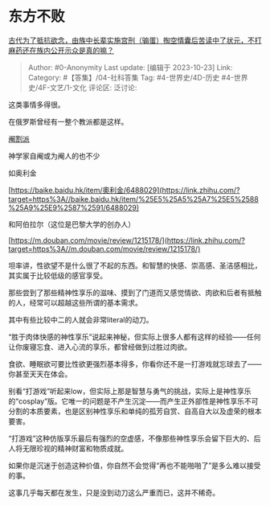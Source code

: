 # 东方不败
[古代为了抵抗欲念，由族中长辈实施宫刑（骟蛋）掏空情囊后苦读中了状元，不打麻药还在族内公开示众是真的嘛？](https://www.zhihu.com/question/624356211/answer/3261483852)

> Author: #0-Anonymity
> Last update: [编辑于 2023-10-23]
> Link:
> Category: #【答集】/04-社科答集 
> Tag: #4-世界史/4D-历史 #4-世界史/4F-文艺/1-文化 
> 评论区:
> 泛讨论:

这类事情多得很。

在俄罗斯曾经有一整个教派都是这样。

[阉割派](https://link.zhihu.com/?target=https%3A//baike.baidu.com/item/%25E9%2598%2589%25E5%2589%25B2%25E6%25B4%25BE/9907979)

神学家自阉或为阉人的也不少

如奥利金

[https://baike.baidu.hk/item/奧利金/6488029](https://link.zhihu.com/?target=https%3A//baike.baidu.hk/item/%25E5%25A5%25A7%25E5%2588%25A9%25E9%2587%2591/6488029)

和阿伯拉尔（这位是巴黎大学的创办人）

[https://m.douban.com/movie/review/1215178/](https://link.zhihu.com/?target=https%3A//m.douban.com/movie/review/1215178/)

坦率讲，性欲望不是什么很了不起的东西。和智慧的快感、崇高感、圣洁感相比，其实属于比较低级的感官享受。

那些尝到了那些精神性享乐的滋味、摸到了门道而又感觉情欲、肉欲和后者有抵触的人，经常可以超越这些所谓的基本需求。

其中有些比较中二的人就会非常literal的动刀。

“胜于肉体快感的神性享乐”说起来神秘，但实际上很多人都有这样的经验——任何让你废寝忘食、进入心流的享乐，都曾经做到过胜过肉欲。

食欲、睡眠欲可要比性欲更强烈基本得多，你看你还不是一打游戏就忘球去了——你甚至天天在体会。

别看“打游戏”听起来low，但实际上那是智慧与勇气的挑战，实际上是神性享乐的“cosplay”版。它唯一的问题是不产生沉淀——而产生正外部性是神性享乐不可分割的本质要素，也是区别神性享乐和单纯的孤芳自赏、自高自大以及虚荣的根本要害。

“打游戏”这种仿版享乐最后有强烈的空虚感，不像那些神性享乐会留下巨大的、后人将无限珍视的精神财富和物质成就。

如果你是沉迷于创造这种价值，你自然不会觉得“再也不能啪啪了”是多么难以接受的事。

这事几乎每天都在发生，只是没到动刀这么严重而已，这并不稀奇。